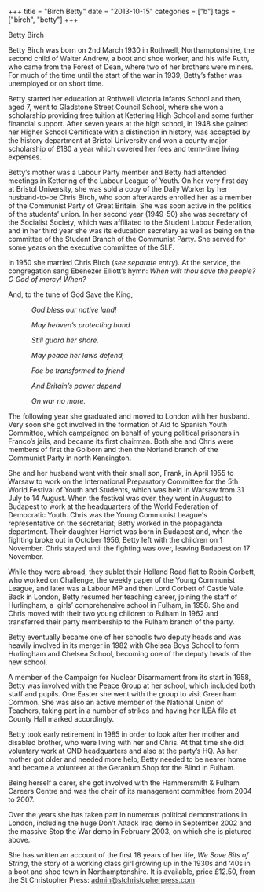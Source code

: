 +++
title = "Birch Betty"
date = "2013-10-15"
categories = ["b"]
tags = ["birch", "betty"]
+++

Betty Birch

Betty Birch was born on 2nd March 1930 in Rothwell, Northamptonshire, the second child of Walter Andrew, a boot and shoe worker, and his wife Ruth, who came from the Forest of Dean, where two of her brothers were miners. For much of the time until the start of the war in 1939, Betty’s father was unemployed or on short time.

Betty started her education at Rothwell Victoria Infants School and then, aged 7, went to Gladstone Street Council School, where she won a scholarship providing free tuition at Kettering High School and some further financial support. After seven years at the high school, in 1948 she gained her Higher School Certificate with a distinction in history, was accepted by the history department at Bristol University and won a county major scholarship of £180 a year which covered her fees and term-time living expenses.

Betty’s mother was a Labour Party member and Betty had attended meetings in Kettering of the Labour League of Youth. On her very first day at Bristol University, she was sold a copy of the Daily Worker by her husband-to-be Chris Birch, who soon afterwards enrolled her as a member of the Communist Party of Great Britain. She was soon active in the politics of the students’ union. In her second year (1949-50) she was secretary of the Socialist Society, which was affiliated to the Student Labour Federation, and in her third year she was its education secretary as well as being on the committee of the Student Branch of the Communist Party. She served for some years on the executive committee of the SLF.

In 1950 she married Chris Birch (_see separate entry_). At the service, the congregation sang Ebenezer Elliott’s hymn: _When wilt thou save the people? O God of mercy! When?_

And, to the tune of God Save the King,

            _God bless our native land!_

            _May heaven’s protecting hand_

            _Still guard her shore._

            _May peace her laws defend,_

            _Foe be transformed to friend_

            _And Britain’s power depend_

            _On war no more._

The following year she graduated and moved to London with her husband. Very soon she got involved in the formation of Aid to Spanish Youth Committee, which campaigned on behalf of young political prisoners in Franco’s jails, and became its first chairman. Both she and Chris were members of first the Golborn and then the Norland branch of the Communist Party in north Kensington.

She and her husband went with their small son, Frank, in April 1955 to Warsaw to work on the International Preparatory Committee for the 5th World Festival of Youth and Students, which was held in Warsaw from 31 July to 14 August. When the festival was over, they went in August to Budapest to work at the headquarters of the World Federation of Democratic Youth. Chris was the Young Communist League's representative on the secretariat; Betty worked in the propaganda department. Their daughter Harriet was born in Budapest and, when the fighting broke out in October 1956, Betty left with the children on 1 November. Chris stayed until the fighting was over, leaving Budapest on 17 November.

While they were abroad, they sublet their Holland Road flat to Robin Corbett, who worked on Challenge, the weekly paper of the Young Communist League, and later was a Labour MP and then Lord Corbett of Castle Vale. Back in London, Betty resumed her teaching career, joining the staff of Hurlingham, a  girls’ comprehensive school in Fulham, in 1958. She and Chris moved with their two young children to Fulham in 1962 and transferred their party membership to the Fulham branch of the party.

Betty eventually became one of her school’s two deputy heads and was heavily involved in its merger in 1982 with Chelsea Boys School to form Hurlingham and Chelsea School, becoming one of the deputy heads of the new school.

A member of the Campaign for Nuclear Disarmament from its start in 1958, Betty was involved with the Peace Group at her school, which included both staff and pupils. One Easter she went with the group to visit Greenham Common. She was also an active member of the National Union of Teachers, taking part in a number of strikes and having her ILEA file at County Hall marked accordingly.

Betty took early retirement in 1985 in order to look after her mother and disabled brother, who were living with her and Chris. At that time she did voluntary work at CND headquarters and also at the party’s HQ. As her mother got older and needed more help, Betty needed to be nearer home and became a volunteer at the Geranium Shop for the Blind in Fulham.

Being herself a carer, she got involved with the Hammersmith & Fulham Careers Centre and was the chair of its management committee from 2004 to 2007.

Over the years she has taken part in numerous political demonstrations in London, including the huge Don’t Attack Iraq demo in September 2002 and the massive Stop the War demo in February 2003, on which she is pictured above.

She has written an account of the first 18 years of her life, _We Save Bits of String_, the story of a working class girl growing up in the 1930s and ‘40s in a boot and shoe town in Northamptonshire. It is available, price £12.50, from the St Christopher Press: admin@stchristopherpress.com
